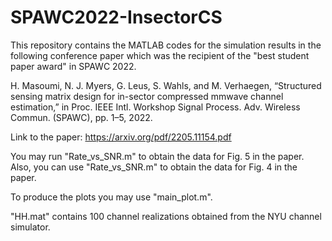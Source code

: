 # SPAWC2022-InsectorCS
This repository contains the MATLAB codes for the simulation results in the following conference paper which was the recipient of the "best student paper award" in SPAWC 2022.

H. Masoumi, N. J. Myers, G. Leus, S. Wahls, and M. Verhaegen, “Structured sensing matrix design for in-sector compressed mmwave channel estimation,” in Proc. IEEE Intl. Workshop Signal Process. Adv. Wireless Commun. (SPAWC), pp. 1–5, 2022.

Link to the paper: https://arxiv.org/pdf/2205.11154.pdf

You may run "Rate_vs_SNR.m" to obtain the data for Fig. 5 in the paper. Also, you can use "Rate_vs_SNR.m" to obtain the data for Fig. 4 in the paper. 

To produce the plots you may use "main_plot.m".

"HH.mat" contains 100 channel realizations obtained from the NYU channel simulator.
